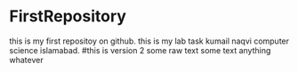 # FirstRepository
this is my first repositoy on github.
this is my lab task
kumail naqvi computer science islamabad.
#this is version 2
some raw text 
some text
anything
whatever
